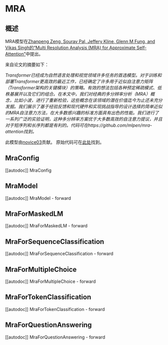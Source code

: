 <!--版权所有2023年The HuggingFace团队。保留所有权利。

根据Apache许可证第2版（“许可证”）获得许可；除非符合许可证，否则你不得使用此文件。
你可以在以下位置获取许可证的副本

http://www.apache.org/licenses/LICENSE-2.0

除非适用法律要求或书面同意，否则根据许可证分发的软件是基于“按原样”分发的，没有任何明示或暗示的担保或条件。请参阅许可证以了解许可证下的特定语言和限制。

⚠请注意，此文件以Markdown格式编写，但包含我们的文档构建器（类似于MDX）的特定语法，可能无法在你的Markdown查看器中正确呈现。

-->

# MRA

## 概述

MRA模型在[Zhanpeng Zeng, Sourav Pal, Jeffery Kline, Glenn M Fung, and Vikas Singh的“Multi Resolution Analysis (MRA) for Approximate Self-Attention”](https://arxiv.org/abs/2207.10284)中提出。

来自论文的摘要如下：

*Transformer已经成为自然语言处理和视觉领域许多任务的首选模型。对于训练和部署Transformer更高效的最近工作，已经确定了许多用于近似自注意力矩阵（Transformer架构的关键模块）的策略。有效的想法包括各种预定稀疏模式、低秩基展开以及它们的组合。在本文中，我们对经典的多分辨率分析（MRA）概念，比如小波，进行了重新检验，这些概念在该领域的潜在价值迄今为止还未充分发掘。我们展示了基于经验反馈和现代硬件和实现挑战指导的设计选择的简单近似的MRA自注意力方法，在大多数感兴趣的标准方面具有出色的性能。我们进行了一系列广泛的实验证明，这种多分辨率方案优于大多数高效的自注意力提议，并且对于短序列和长序列都是有利的。代码可在https://github.com/mlpen/mra-attention找到。*

此模型由[novice03](https://huggingface.co/novice03)贡献。
原始代码可在[此处](https://github.com/mlpen/mra-attention)找到。


## MraConfig

[[autodoc]] MraConfig


## MraModel

[[autodoc]] MraModel
    - forward


## MraForMaskedLM

[[autodoc]] MraForMaskedLM
    - forward


## MraForSequenceClassification

[[autodoc]] MraForSequenceClassification
    - forward

## MraForMultipleChoice

[[autodoc]] MraForMultipleChoice
    - forward


## MraForTokenClassification

[[autodoc]] MraForTokenClassification
    - forward


## MraForQuestionAnswering

[[autodoc]] MraForQuestionAnswering
    - forward